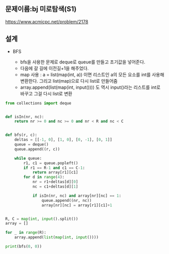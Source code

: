 <h2>문제이름:bj 미로탐색(S1)</h2>

https://www.acmicpc.net/problem/2178

<h2>설계</h2>

- BFS

  - bfs을 사용한 문제로 deque로 queue를 만들고 초기값을 넣어준다.
  - 다음에 갈 길에 이전길+1을 해주었다.
  - map 사용 : a = list(map(int, a)) 이면 리스트인 a의 모든 요소를 int를 사용해 변환한다. 그리고 list(map)으로 다시 list로 만들어줌
  - array.append(list(map(int, input()))) 도 역시 input()라는 리스트를 int로 바꾸고 그걸 다시 list로 변환

```python
from collections import deque


def isIn(nr, nc):
    return nr >= 0 and nc >= 0 and nr < R and nc < C


def bfs(r, c):
    deltas = [[-1, 0], [1, 0], [0, -1], [0, 1]]
    queue = deque()
    queue.append((r, c))

    while queue:
        r1, c1 = queue.popleft()
        if r1 == R-1 and c1 == C-1:
            return array[r1][c1]
        for d in range(4):
            nr = r1+deltas[d][0]
            nc = c1+deltas[d][1]

            if isIn(nr, nc) and array[nr][nc] == 1:
                queue.append((nr, nc))
                array[nr][nc] = array[r1][c1]+1


R, C = map(int, input().split())
array = []

for _ in range(R):
    array.append(list(map(int, input())))

print(bfs(0, 0))


```

